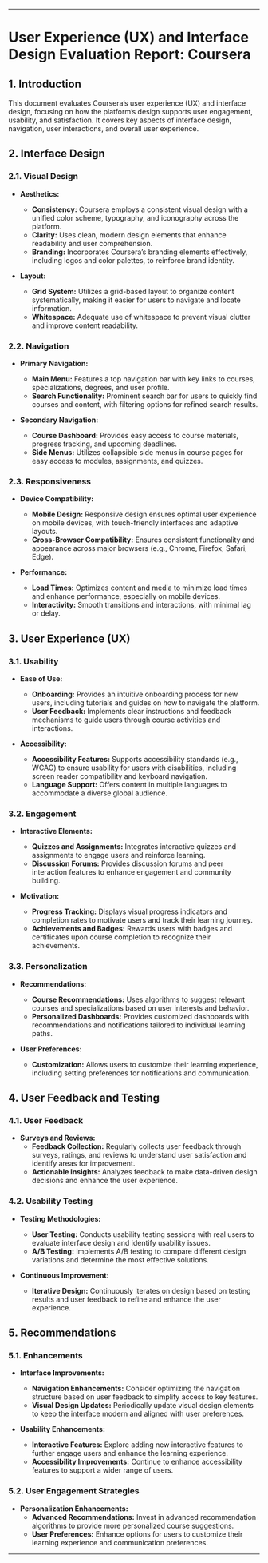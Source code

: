 
---

# **User Experience (UX) and Interface Design Evaluation Report: Coursera**

## **1. Introduction**

This document evaluates Coursera’s user experience (UX) and interface design, focusing on how the platform’s design supports user engagement, usability, and satisfaction. It covers key aspects of interface design, navigation, user interactions, and overall user experience.

## **2. Interface Design**

### **2.1. Visual Design**

- **Aesthetics:**
  - **Consistency:** Coursera employs a consistent visual design with a unified color scheme, typography, and iconography across the platform.
  - **Clarity:** Uses clean, modern design elements that enhance readability and user comprehension.
  - **Branding:** Incorporates Coursera’s branding elements effectively, including logos and color palettes, to reinforce brand identity.

- **Layout:**
  - **Grid System:** Utilizes a grid-based layout to organize content systematically, making it easier for users to navigate and locate information.
  - **Whitespace:** Adequate use of whitespace to prevent visual clutter and improve content readability.

### **2.2. Navigation**

- **Primary Navigation:**
  - **Main Menu:** Features a top navigation bar with key links to courses, specializations, degrees, and user profile.
  - **Search Functionality:** Prominent search bar for users to quickly find courses and content, with filtering options for refined search results.

- **Secondary Navigation:**
  - **Course Dashboard:** Provides easy access to course materials, progress tracking, and upcoming deadlines.
  - **Side Menus:** Utilizes collapsible side menus in course pages for easy access to modules, assignments, and quizzes.

### **2.3. Responsiveness**

- **Device Compatibility:**
  - **Mobile Design:** Responsive design ensures optimal user experience on mobile devices, with touch-friendly interfaces and adaptive layouts.
  - **Cross-Browser Compatibility:** Ensures consistent functionality and appearance across major browsers (e.g., Chrome, Firefox, Safari, Edge).

- **Performance:**
  - **Load Times:** Optimizes content and media to minimize load times and enhance performance, especially on mobile devices.
  - **Interactivity:** Smooth transitions and interactions, with minimal lag or delay.

## **3. User Experience (UX)**

### **3.1. Usability**

- **Ease of Use:**
  - **Onboarding:** Provides an intuitive onboarding process for new users, including tutorials and guides on how to navigate the platform.
  - **User Feedback:** Implements clear instructions and feedback mechanisms to guide users through course activities and interactions.

- **Accessibility:**
  - **Accessibility Features:** Supports accessibility standards (e.g., WCAG) to ensure usability for users with disabilities, including screen reader compatibility and keyboard navigation.
  - **Language Support:** Offers content in multiple languages to accommodate a diverse global audience.

### **3.2. Engagement**

- **Interactive Elements:**
  - **Quizzes and Assignments:** Integrates interactive quizzes and assignments to engage users and reinforce learning.
  - **Discussion Forums:** Provides discussion forums and peer interaction features to enhance engagement and community building.

- **Motivation:**
  - **Progress Tracking:** Displays visual progress indicators and completion rates to motivate users and track their learning journey.
  - **Achievements and Badges:** Rewards users with badges and certificates upon course completion to recognize their achievements.

### **3.3. Personalization**

- **Recommendations:**
  - **Course Recommendations:** Uses algorithms to suggest relevant courses and specializations based on user interests and behavior.
  - **Personalized Dashboards:** Provides customized dashboards with recommendations and notifications tailored to individual learning paths.

- **User Preferences:**
  - **Customization:** Allows users to customize their learning experience, including setting preferences for notifications and communication.

## **4. User Feedback and Testing**

### **4.1. User Feedback**

- **Surveys and Reviews:**
  - **Feedback Collection:** Regularly collects user feedback through surveys, ratings, and reviews to understand user satisfaction and identify areas for improvement.
  - **Actionable Insights:** Analyzes feedback to make data-driven design decisions and enhance the user experience.

### **4.2. Usability Testing**

- **Testing Methodologies:**
  - **User Testing:** Conducts usability testing sessions with real users to evaluate interface design and identify usability issues.
  - **A/B Testing:** Implements A/B testing to compare different design variations and determine the most effective solutions.

- **Continuous Improvement:**
  - **Iterative Design:** Continuously iterates on design based on testing results and user feedback to refine and enhance the user experience.

## **5. Recommendations**

### **5.1. Enhancements**

- **Interface Improvements:**
  - **Navigation Enhancements:** Consider optimizing the navigation structure based on user feedback to simplify access to key features.
  - **Visual Design Updates:** Periodically update visual design elements to keep the interface modern and aligned with user preferences.

- **Usability Enhancements:**
  - **Interactive Features:** Explore adding new interactive features to further engage users and enhance the learning experience.
  - **Accessibility Improvements:** Continue to enhance accessibility features to support a wider range of users.

### **5.2. User Engagement Strategies**

- **Personalization Enhancements:**
  - **Advanced Recommendations:** Invest in advanced recommendation algorithms to provide more personalized course suggestions.
  - **User Preferences:** Enhance options for users to customize their learning experience and communication preferences.

---

